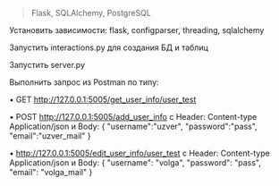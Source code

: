 > Flask, SQLAlchemy, PostgreSQL

Установить зависимости: flask, configparser, threading, sqlalchemy

Запустить interactions.py для создания БД и таблиц

Запустить server.py


Выполнить запрос из Postman по типу:

• GET http://127.0.0.1:5005/get_user_info/user_test

• POST http://127.0.0.1:5005/add_user_info c Header: Content-type Application/json и Body:
{
"username":"uzver",
"password":"pass",
"email":"uzver_mail"
}

• http://127.0.0.1:5005/edit_user_info/user_test c Header: Content-type Application/json и Body:
{
    "username": "volga",
    "password": "pass",
    "email": "volga_mail"
}
